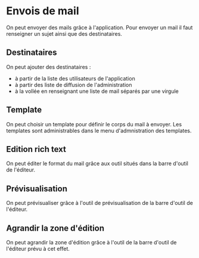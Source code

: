 
# Envois de mail

On peut envoyer des mails grâce à l'application.
Pour envoyer un mail il faut renseigner un sujet ainsi que des destinataires.

## Destinataires

On peut ajouter des destinataires :
- à partir de la liste des utilisateurs de l'application 
- à partir des liste de diffusion de l'administration
- à la vollée en renseignant une liste de mail séparés par une virgule

## Template

On peut choisir un template pour définir le corps du mail à envoyer. Les templates sont administrables dans le menu d'admnistration des templates.


## Edition rich text

On peut éditer le format du mail grâce aux outil situés dans la barre d'outil de l'éditeur.

## Prévisualisation

On peut prévisualiser grâce à l'outil de prévisualisation de la barre d'outil de l'éditeur.

## Agrandir la zone d'édition

On peut agrandir la zone d'édition grâce à l'outil de la barre d'outil de l'éditeur prévu à cet effet.
